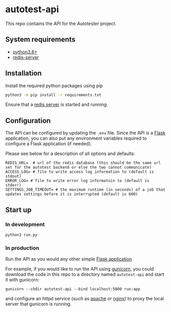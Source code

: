 # autotest-api

This repo contains the API for the Autotester project.

## System requirements

- [python3.8+](https://www.python.org/)
- [redis-server](https://redis.io/)

## Installation

Install the required python packages using pip

```sh
python3 -m pip install -r requirements.txt
```

Ensure that a [redis server](https://redis.io/) is started and running. 

## Configuration

The API can be configured by updating the `.env` file. Since the API is a [Flask](https://flask.palletsprojects.com/en/2.0.x/) 
application, you can also put any environment variables required to configure a Flask application (if needed). 

Please see below for a description of all options and defaults:

```shell
REDIS_URL=  # url of the redis database (this should be the same url set for the autotest backend or else the two cannot communicate)
ACCESS_LOG= # file to write access log information to (default is stdout)
ERROR_LOG= # file to write error log informatoin to (default is stderr)
SETTINGS_JOB_TIMEOUT= # the maximum runtime (in seconds) of a job that updates settings before it is interrupted (default is 600) 
```

## Start up

### In development

```bash
python3 run.py
```

### In production

Run the API as you would any other simple [Flask application](https://flask.palletsprojects.com/en/2.0.x/)

For example, if you would like to run the API using [gunicorn](https://gunicorn.org/), you could download the 
code in this repo to a directory named `autotest-api` and start it with gunicorn:

```shell
gunicorn --chdir autotest-api --bind localhost:5000 run:app
```

and configure an httpd service (such as [apache](https://httpd.apache.org/) or [nginx](https://www.nginx.com/)) 
to proxy the local server that gunicorn is running.  
